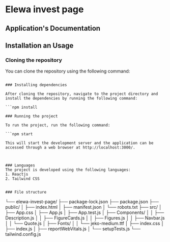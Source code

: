 # Elewa invest page

## Application's Documentation


## Installation an Usage

### Cloning the repository

You can clone the repository using the following command:

```git clone https://github.com/<YOUR USERNAME>/elewa-invest-page

### Installing dependencies

After cloning the repository, navigate to the project directory and install the dependencies by running the following command:

```npm install

### Running the project

To run the project, run the following command:

```npm start

This will start the development server and the application can be accessed through a web browser at http://localhost:3000/.



### Languages
The project is developed using the following languages:
1. Reactjs
2. Tailwind CSS


### File structure

```
└── elewa-invest-page/
    ├── package-lock.json
    ├── package.json
    ├── public/
    │   ├── index.html
    │   ├── manifest.json
    │   └── robots.txt
    ├── src/
    │   ├── App.css
    │   ├── App.js
    │   ├── App.test.js
    │   ├── Components/
    │   │   ├── Description.js
    │   │   ├── FigureCards.js
    │   │   ├── Figures.js
    │   │   ├── Navbar.js
    │   │   └── Quote.js
    │   ├── Fonts/
    │   │   └── jeko-medium.ttf
    │   ├── index.css
    │   ├── index.js
    │   ├── reportWebVitals.js
    │   └── setupTests.js
    └── tailwind.config.js

```